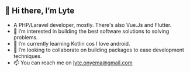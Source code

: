 ## 👋 Hi there, I’m Lyte

-  A PHP/Laravel developer, mostly. There's also Vue.Js and Flutter.
- 👀 I’m interested in building the best software solutions to solving problems.
- 🌱 I’m currently learning Kotlin cos I love android.
- 💞️ I’m looking to collaborate on building packages to ease development techniques.
- 📫 You can reach me on lyte.onyema@gmail.com

<!---
lyte-o/lyte-o is a ✨ special ✨ repository because its `README.md` (this file) appears on your GitHub profile.
You can click the Preview link to take a look at your changes.
--->
